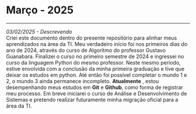 # Março - 2025
---
*03/02/2025 - Descrevendo* \
Criei este documento dentro do presente repositório para alinhar meus aprendizados na área da TI. 
Meu verdadeiro início foi nos primeiros dias do ano de 2024, através do curso de Algoritmo do professor Gustavo Guanabara.
Finalizei o curso no primeiro semestre de 2024 e ingressei no curso da linguagem Python do mesmo professor.
Neste mesmo período, estive envolvida com a conclusão da minha primeira graduação e tive que deixar os estudos em python.
Até então foi possível completar o mundo 1 e 2, o mundo 3 ainda permanece incompleto.
**Atualmente** , estou desempenhando meus estudos em **Git** e **Github**, como forma de registrar meu processo. 
Em breve iniciarei o curso de Análise e Desenvolvimento de Sistemas e pretendo realizar futuramente minha migração oficial para a área da TI. 
